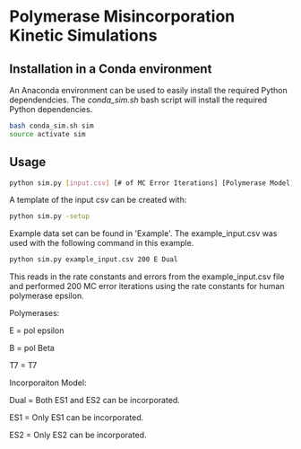 # Polymerase Misincorporation Kinetic Simulations


## Installation in a Conda environment
An Anaconda environment can be used to easily install the required Python dependendcies.
The *conda_sim.sh* bash script will install the required Python dependencies.

```bash
bash conda_sim.sh sim
source activate sim
```

## Usage

```bash
python sim.py [input.csv] [# of MC Error Iterations] [Polymerase Model] [Incorporation Model]
```

A template of the input csv can be created with:

```bash
python sim.py -setup
```

Example data set can be found in 'Example'. The example_input.csv was used with the following command in this example. 

```bash
python sim.py example_input.csv 200 E Dual
```
This reads in the rate constants and errors from the example_input.csv file and performed 200 MC error iterations using the rate constants for human polymerase epsilon. 


Polymerases:

E = pol epsilon

B = pol Beta

T7 = T7

Incorporaiton Model:

Dual = Both ES1 and ES2 can be incorporated.

ES1 = Only ES1 can be incorporated.

ES2 = Only ES2 can be incorporated.
